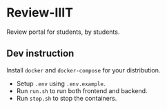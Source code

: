 # Review-IIIT

Review portal for students, by students.

## Dev instruction

Install `docker` and `docker-compose` for your distribution.
- Setup `.env` using `.env.example`.
- Run `run.sh` to run both frontend and backend.
- Run `stop.sh` to stop the containers.
